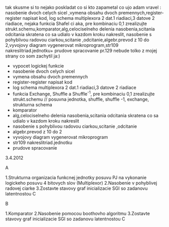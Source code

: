tak skusme si to nejako poskladat co si kto zapametal co ujo adam vravel : nasobenie dvoch celych sicel ,vymena obsahu dvoch premennych,register-register napisat kod, log schema multiplexora 2 dat.1 riadiaci,3 datove 2 riadiace, nejaka funkcia Shafel ci aka, pre kombinaciu 0,1 zrealizujte strukt.schemu,komparator,alg,celociselneho delenia nasobenia,scitania odcitania skratena co sa udialo v kazdom kroku nakreslit, nasobenie s pohyblivou radovou ciarkou,scitanie ,odcitanie,algebr.prevod z 10 do 2,vyvojovy diagram vygenerovat mikroprogram,str109 nakreslitriad.jednotku+ prudove spracovanie pr.129 nebude tolko z mojej strany co som zachytil ja:)

- vypocet logickej funkcie
- nasobenie dvoch celych sicel
- vymena obsahu dvoch premennych
- register-register napisat kod
- log schema multiplexora 2 dat.1 riadiaci,3 datove 2 riadiace
- funkcia Exchange, Shuffle a Shuffle<sup>-1</sup>, pre kombinaciu 0,1 zrealizujte strukt.schemu // posuvna jednotka, shuffle, shuffle -1, exchange, strukturna schema
- komparator
- alg,celociselneho delenia nasobenia,scitania odcitania skratena co sa udialo v kazdom kroku nakreslit
- nasobenie s pohyblivou radovou ciarkou,scitanie ,odcitanie
- algebr.prevod z 10 do 2
- vyvojovy diagram vygenerovat mikroprogram
- str109 nakreslitriad.jednotku
- prudove spracovanie

3.4.2012

A

1.Strukturna organizacia funkcnej jednotky posuvu PJ na vykonanie logickeho posuvu 4 bitovych slov (Multiplexor)
2.Nasobenie v pohyblivej radovej ciarke
3.Zostavte stavovy graf inicializacie SGI so zadanovu latentnostou C

B

1.Komparator
2.Nasobenie pomocou boothovho algoritmu
3.Zostavte stavovy graf inicializacie SGI so zadanovu latentnostou C